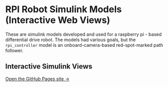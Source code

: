 # RPI Robot Simulink Models (Interactive Web Views)

These are simulink models developed and used for a raspberry pi - based differential drive robot.
The models had various goals, but the ```rpi_controller``` model is an onboard-camera-based red-spot-marked
path follower.


## Interactive Simulink Views

[Open the GitHub Pages site →](https://StuartGJohnson.github.io/simulink_rpi_robot_projects/)


